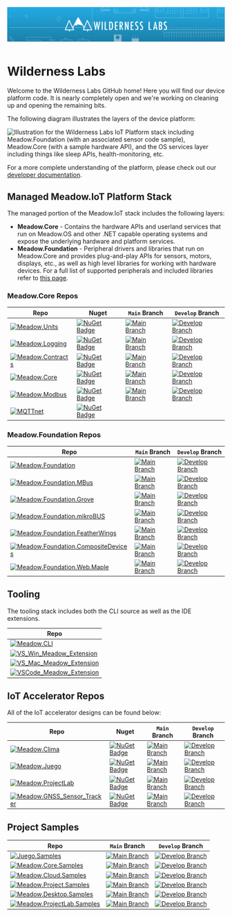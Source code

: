 <img src="Design/wilderness-labs-banner.jpg"  alt="Meadow.ProjectLab, C#, iot" style="margin-bottom:10px" />

# Wilderness Labs

Welcome to the Wilderness Labs GitHub home! Here you will find our device platform code. It is nearly completely open and we're working on cleaning up and opening the remaining bits.

The following diagram illustrates the layers of the device platform:

![Illustration for the Wilderness Labs IoT Platform stack including Meadow.Foundation (with an associated sensor code sample), Meadow.Core (with a sample hardware API), and the OS services layer including things like sleep APIs, health-monitoring, etc.](https://github.com/WildernessLabs/.github-private/blob/main/profile/Platform_Stack.png)

For a more complete understanding of the platform, please check out our [developer documentation](http://developer.wildernesslabs.co/).

## Managed Meadow.IoT Platform Stack

The managed portion of the Meadow.IoT stack includes the following layers:
* **Meadow.Core** - Contains the hardware APIs and userland services that run on Meadow.OS and other .NET capable operating systems and expose the underlying hardware and platform services.
* **Meadow.Foundation** - Peripheral drivers and libraries that run on Meadow.Core and provides plug-and-play APIs for sensors, motors, displays, etc., as well as high level libraries for working with hardware devices. For a full list of supported peripherals and included libraries refer to [this page](https://developer.wildernesslabs.co/Meadow/Meadow.Foundation/Peripherals/). 

### Meadow.Core Repos

| Repo | Nuget | `Main` Branch | `Develop` Branch |
|-------------------|--|--|--| 
| [![Meadow.Units](https://badgen.net/badge/Repository/Meadow.Units/blue?icon=github)](https://github.com/WildernessLabs/Meadow.Units)             | [![NuGet Badge](https://buildstats.info/nuget/Meadow.Units)](https://www.nuget.org/packages/Meadow.Units)         | [![Main Branch](https://github.com/WildernessLabs/Meadow.Units/actions/workflows/main-ci.yml/badge.svg)](https://github.com/WildernessLabs/Meadow.Units/actions/workflows/main-ci.yml) | [![Develop Branch](https://github.com/WildernessLabs/Meadow.Logging/actions/workflows/develop-ci.yml/badge.svg)](https://github.com/WildernessLabs/Meadow.Logging/actions/workflows/develop-ci.yml) |
| [![Meadow.Logging](https://badgen.net/badge/Repository/Meadow.Logging/blue?icon=github)](https://github.com/WildernessLabs/Meadow.Logging)       | [![NuGet Badge](https://buildstats.info/nuget/Meadow.Logging)](https://www.nuget.org/packages/Meadow.Logging)     | [![Main Branch](https://github.com/WildernessLabs/Meadow.Logging/actions/workflows/main-ci.yml/badge.svg)](https://github.com/WildernessLabs/Meadow.Logging/actions/workflows/main-ci.yml) | [![Develop Branch](https://github.com/WildernessLabs/Meadow.Units/actions/workflows/develop-ci.yml/badge.svg)](https://github.com/WildernessLabs/Meadow.Units/actions/workflows/develop-ci.yml) |
| [![Meadow.Contracts](https://badgen.net/badge/Repository/Meadow.Contracts/blue?icon=github)](https://github.com/WildernessLabs/Meadow.Contracts) | [![NuGet Badge](https://buildstats.info/nuget/Meadow.Contracts)](https://www.nuget.org/packages/Meadow.Contracts) | [![Main Branch](https://github.com/WildernessLabs/Meadow.Contracts/actions/workflows/main-ci.yml/badge.svg)](https://github.com/WildernessLabs/Meadow.Contracts/actions/workflows/main-ci.yml) | [![Develop Branch](https://github.com/WildernessLabs/Meadow.Contracts/actions/workflows/develop-ci.yml/badge.svg)](https://github.com/WildernessLabs/Meadow.Contracts/actions/workflows/ci-develop-push.yml) |
| [![Meadow.Core](https://badgen.net/badge/Repository/Meadow.Core/blue?icon=github)](https://github.com/WildernessLabs/Meadow.Core)                | [![NuGet Badge](https://buildstats.info/nuget/Meadow)](https://www.nuget.org/packages/Meadow)                     | [![Main Branch](https://github.com/WildernessLabs/Meadow.Core/actions/workflows/main-ci.yml/badge.svg)](https://github.com/WildernessLabs/Meadow.Core/actions/workflows/main-ci.yml) | [![Develop Branch](https://github.com/WildernessLabs/Meadow.Core/actions/workflows/develop-ci.yml/badge.svg)](https://github.com/WildernessLabs/Meadow.Core/actions/workflows/develop-ci.yml) |
| [![Meadow.Modbus](https://badgen.net/badge/Repository/Meadow.Modbus/blue?icon=github)](https://github.com/WildernessLabs/Meadow.Modbus)          | [![NuGet Badge](https://buildstats.info/nuget/Meadow.Modbus)](https://www.nuget.org/packages/Meadow.ModBus)       | [![Main Branch](https://github.com/WildernessLabs/Meadow.Modbus/actions/workflows/main-ci.yml/badge.svg)](https://github.com/WildernessLabs/Meadow.Modbus/actions/workflows/main-ci.yml) | [![Develop Branch](https://github.com/WildernessLabs/Meadow.Modbus/actions/workflows/develop-ci.yml/badge.svg)](https://github.com/WildernessLabs/Meadow.Modbus/actions/workflows/develop-ci.yml) |
| [![MQTTnet](https://badgen.net/badge/Repository/MQTTnet/blue?icon=github)](https://github.com/WildernessLabs/MQTTnet)                            | [![NuGet Badge](https://buildstats.info/nuget/Meadow.MQTT)](https://www.nuget.org/packages/Meadow.MQTT)           |  |  |

### Meadow.Foundation Repos

| Repo | `Main` Branch | `Develop` Branch |
|-------------------|--|--| 
| [![Meadow.Foundation](https://badgen.net/badge/Repository/Meadow.Foundation/blue?icon=github)](https://github.com/WildernessLabs/Meadow.Foundation) | [![Main Branch](https://github.com/WildernessLabs/Meadow.Foundation/actions/workflows/main-ci.yml/badge.svg)](https://github.com/WildernessLabs/Meadow.Foundation/actions/workflows/main-ci.yml) | [![Develop Branch](https://github.com/WildernessLabs/Meadow.Foundation/actions/workflows/develop-ci.yml/badge.svg)](https://github.com/WildernessLabs/Meadow.Foundation/actions/workflows/develop-ci.yml) |
| [![Meadow.Foundation.MBus](https://badgen.net/badge/Repository/Meadow.Foundation.MBus/blue?icon=github)](https://github.com/WildernessLabs/Meadow.Foundation.MBus) | [![Main Branch](https://github.com/WildernessLabs/Meadow.Foundation.MBus/actions/workflows/main-ci.yml/badge.svg)](https://github.com/WildernessLabs/Meadow.Foundation.MBus/actions/workflows/main-ci.yml) | [![Develop Branch](https://github.com/WildernessLabs/Meadow.Foundation.MBus/actions/workflows/develop-ci.yml/badge.svg)](https://github.com/WildernessLabs/Meadow.Foundation.MBus/actions/workflows/develop-ci.yml) |
| [![Meadow.Foundation.Grove](https://badgen.net/badge/Repository/Meadow.Foundation.Grove/blue?icon=github)](https://github.com/WildernessLabs/Meadow.Foundation.Grove) | [![Main Branch](https://github.com/WildernessLabs/Meadow.Foundation.Grove/actions/workflows/main-ci.yml/badge.svg)](https://github.com/WildernessLabs/Meadow.Foundation.Grove/actions/workflows/main-ci.yml) | [![Develop Branch](https://github.com/WildernessLabs/Meadow.Foundation.Grove/actions/workflows/develop-ci.yml/badge.svg)](https://github.com/WildernessLabs/Meadow.Foundation.Grove/actions/workflows/develop-ci.yml) |
| [![Meadow.Foundation.mikroBUS](https://badgen.net/badge/Repository/Meadow.Foundation.mikroBUS/blue?icon=github)](https://github.com/WildernessLabs/Meadow.Foundation.mikroBUS) | [![Main Branch](https://github.com/WildernessLabs/Meadow.Foundation.mikroBUS/actions/workflows/main-ci.yml/badge.svg)](https://github.com/WildernessLabs/Meadow.Foundation.mikroBUS/actions/workflows/main-ci.yml) | [![Develop Branch](https://github.com/WildernessLabs/Meadow.Foundation.mikroBUS/actions/workflows/develop-ci.yml/badge.svg)](https://github.com/WildernessLabs/Meadow.Foundation.mikroBUS/actions/workflows/develop-ci.yml) |
| [![Meadow.Foundation.FeatherWings](https://badgen.net/badge/Repository/Meadow.Foundation.FeatherWings/blue?icon=github)](https://github.com/WildernessLabs/Meadow.Foundation.FeatherWings) | [![Main Branch](https://github.com/WildernessLabs/Meadow.Foundation.FeatherWings/actions/workflows/main-ci.yml/badge.svg)](https://github.com/WildernessLabs/Meadow.Foundation.FeatherWings/actions/workflows/main-ci.yml) | [![Develop Branch](https://github.com/WildernessLabs/Meadow.Foundation.FeatherWings/actions/workflows/develop-ci.yml/badge.svg)](https://github.com/WildernessLabs/Meadow.Foundation.FeatherWings/actions/workflows/develop-ci.yml) |
| [![Meadow.Foundation.CompositeDevices](https://badgen.net/badge/Repository/Meadow.Foundation.CompositeDevices/blue?icon=github)](https://github.com/WildernessLabs/Meadow.Foundation.CompositeDevices) | [![Main Branch](https://github.com/WildernessLabs/Meadow.Foundation.CompositeDevices/actions/workflows/main-ci.yml/badge.svg)](https://github.com/WildernessLabs/Meadow.Foundation.CompositeDevices/actions/workflows/main-ci.yml) | [![Develop Branch](https://github.com/WildernessLabs/Meadow.Foundation.CompositeDevices/actions/workflows/develop-ci.yml/badge.svg)](https://github.com/WildernessLabs/Meadow.Foundation.CompositeDevices/actions/workflows/develop-ci.yml) |
| [![Meadow.Foundation.Web.Maple](https://badgen.net/badge/Repository/Meadow.Foundation.Web.Maple/blue?icon=github)](https://github.com/WildernessLabs/Maple) | [![Main Branch](https://github.com/WildernessLabs/Maple/actions/workflows/main-ci.yml/badge.svg)](https://github.com/WildernessLabs/Maple/actions/workflows/main-ci.yml) | [![Develop Branch](https://github.com/WildernessLabs/Maple/actions/workflows/develop-ci.yml/badge.svg)](https://github.com/WildernessLabs/Maple/actions/workflows/develop-ci.yml) |

## Tooling

The tooling stack includes both the CLI source as well as the IDE extensions.

| Repo |
|------------|
| [![Meadow.CLI](https://badgen.net/badge/Repository/Meadow.CLI/blue?icon=github)](https://github.com/WildernessLabs/Meadow.CLI) |
| [![VS_Win_Meadow_Extension ](https://badgen.net/badge/Repository/VS_Win_Meadow_Extension/blue?icon=github)](https://github.com/WildernessLabs/VS_Win_Meadow_Extension) |
| [![VS_Mac_Meadow_Extension ](https://badgen.net/badge/Repository/VS_Mac_Meadow_Extension/blue?icon=github)](https://github.com/WildernessLabs/VS_Mac_Meadow_Extension) |
| [![VSCode_Meadow_Extension ](https://badgen.net/badge/Repository/VSCode_Meadow_Extension/blue?icon=github)](https://github.com/WildernessLabs/VSCode_Meadow_Extension) |


## IoT Accelerator Repos

All of the IoT accelerator designs can be found below:

| Repo | Nuget | `Main` Branch | `Develop` Branch |
|-------------------------|--|--|--| 
| [![Meadow.Clima](https://badgen.net/badge/Repository/Clima/blue?icon=github)](https://github.com/WildernessLabs/Clima) | [![NuGet Badge](https://buildstats.info/nuget/Meadow.Clima)](https://www.nuget.org/packages/Meadow.Clima) | [![Main Branch](https://github.com/WildernessLabs/Clima/actions/workflows/main-ci.yml/badge.svg)](https://github.com/WildernessLabs/Clima/actions/workflows/main-ci.yml) | [![Develop Branch](https://github.com/WildernessLabs/Clima/actions/workflows/develop-ci.yml/badge.svg)](https://github.com/WildernessLabs/Clima/actions/workflows/develop-ci.yml) |
| [![Meadow.Juego](https://badgen.net/badge/Repository/Juego/blue?icon=github)](https://github.com/WildernessLabs/Juego) | [![NuGet Badge](https://buildstats.info/nuget/Meadow.Juego)](https://www.nuget.org/packages/Meadow.Juego) | [![Main Branch](https://github.com/WildernessLabs/Juego/actions/workflows/main-ci.yml/badge.svg)](https://github.com/WildernessLabs/Juego/actions/workflows/main-ci.yml) | [![Develop Branch](https://github.com/WildernessLabs/Juego/actions/workflows/develop-ci.yml/badge.svg)](https://github.com/WildernessLabs/Juego/actions/workflows/develop-ci.yml) |
| [![Meadow.ProjectLab](https://badgen.net/badge/Repository/Meadow.ProjectLab/blue?icon=github)](https://github.com/WildernessLabs/Meadow.ProjectLab) | [![NuGet Badge](https://buildstats.info/nuget/Meadow.ProjectLab)](https://www.nuget.org/packages/Meadow.ProjectLab) | [![Main Branch](https://github.com/WildernessLabs/Meadow.ProjectLab/actions/workflows/main-ci.yml/badge.svg)](https://github.com/WildernessLabs/Meadow.ProjectLab/actions/workflows/main-ci.yml) | [![Develop Branch](https://github.com/WildernessLabs/Meadow.ProjectLab/actions/workflows/develop-ci.yml/badge.svg)](https://github.com/WildernessLabs/Meadow.ProjectLab/actions/workflows/develop-ci.yml) |
| [![Meadow.GNSS_Sensor_Tracker](https://badgen.net/badge/Repository/GNSS_Sensor_Tracker/blue?icon=github)](https://github.com/WildernessLabs/GNSS_Sensor_Tracker) | [![NuGet Badge](https://buildstats.info/nuget/Meadow.GnssTracker)](https://www.nuget.org/packages/Meadow.GnssTracker) | [![Main Branch](https://github.com/WildernessLabs/GNSS_Sensor_Tracker/actions/workflows/main-ci.yml/badge.svg)](https://github.com/WildernessLabs/GNSS_Sensor_Tracker/actions/workflows/main-ci.yml) | [![Develop Branch](https://github.com/WildernessLabs/GNSS_Sensor_Tracker/actions/workflows/develop-ci.yml/badge.svg)](https://github.com/WildernessLabs/GNSS_Sensor_Tracker/actions/workflows/develop-ci.yml) |

## Project Samples

| Repo | `Main` Branch | `Develop` Branch |
|-----------------|--|--|
| [![Juego.Samples](https://badgen.net/badge/Repository/Juego.Samples/blue?icon=github)](https://github.com/WildernessLabs/Juego.Samples) | [![Main Branch](https://github.com/WildernessLabs/Juego.Samples/actions/workflows/main-ci.yml/badge.svg)](https://github.com/WildernessLabs/Juego.Samples/actions/workflows/main-ci.yml) | [![Develop Branch](https://github.com/WildernessLabs/Juego.Samples/actions/workflows/develop-ci.yml/badge.svg)](https://github.com/WildernessLabs/Juego.Samples/actions/workflows/develop-ci.yml) |
| [![Meadow.Core.Samples](https://badgen.net/badge/Repository/Meadow.Core.Samples/blue?icon=github)](https://github.com/WildernessLabs/Meadow.Core.Samples) | [![Main Branch](https://github.com/WildernessLabs/Meadow.Core.Samples/actions/workflows/main-ci.yml/badge.svg)](https://github.com/WildernessLabs/Meadow.Core.Samples/actions/workflows/main-ci.yml) | [![Develop Branch](https://github.com/WildernessLabs/Meadow.Core.Samples/actions/workflows/develop-ci.yml/badge.svg)](https://github.com/WildernessLabs/Meadow.Core.Samples/actions/workflows/develop-ci.yml) |
| [![Meadow.Cloud.Samples](https://badgen.net/badge/Repository/Meadow.Cloud.Samples/blue?icon=github)](https://github.com/WildernessLabs/Meadow.Cloud.Samples) | [![Main Branch](https://github.com/WildernessLabs/Meadow.Cloud.Samples/actions/workflows/main-ci.yml/badge.svg)](https://github.com/WildernessLabs/Meadow.Cloud.Samples/actions/workflows/main-ci.yml) | [![Develop Branch](https://github.com/WildernessLabs/Meadow.Cloud.Samples/actions/workflows/develop-ci.yml/badge.svg)](https://github.com/WildernessLabs/Meadow.Cloud.Samples/actions/workflows/develop-ci.yml) |
| [![Meadow.Project.Samples](https://badgen.net/badge/Repository/Meadow.Project.Samples/blue?icon=github)](https://github.com/WildernessLabs/Meadow.Project.Samples) | [![Main Branch](https://github.com/WildernessLabs/Meadow.Project.Samples/actions/workflows/main-ci.yml/badge.svg)](https://github.com/WildernessLabs/Meadow.Project.Samples/actions/workflows/main-ci.yml) | [![Develop Branch](https://github.com/WildernessLabs/Meadow.Project.Samples/actions/workflows/develop-ci.yml/badge.svg)](https://github.com/WildernessLabs/Meadow.Project.Samples/actions/workflows/develop-ci.yml) |
| [![Meadow.Desktop.Samples](https://badgen.net/badge/Repository/Meadow.Desktop.Samples/blue?icon=github)](https://github.com/WildernessLabs/Meadow.Desktop.Samples) | [![Main Branch](https://github.com/WildernessLabs/Meadow.Desktop.Samples/actions/workflows/main-ci.yml/badge.svg)](https://github.com/WildernessLabs/Meadow.Desktop.Samples/actions/workflows/main-ci.yml) | [![Develop Branch](https://github.com/WildernessLabs/Meadow.Desktop.Samples/actions/workflows/develop-ci.yml/badge.svg)](https://github.com/WildernessLabs/Meadow.Desktop.Samples/actions/workflows/develop-ci.yml) |
| [![Meadow.ProjectLab.Samples](https://badgen.net/badge/Repository/Meadow.ProjectLab.Samples/blue?icon=github)](https://github.com/WildernessLabs/Meadow.ProjectLab.Samples) | [![Main Branch](https://github.com/WildernessLabs/Meadow.ProjectLab.Samples/actions/workflows/main-ci.yml/badge.svg)](https://github.com/WildernessLabs/Meadow.ProjectLab.Samples/actions/workflows/main-ci.yml) | [![Develop Branch](https://github.com/WildernessLabs/Meadow.ProjectLab.Samples/actions/workflows/develop-ci.yml/badge.svg)](https://github.com/WildernessLabs/Meadow.ProjectLab.Samples/actions/workflows/develop-ci.yml) |
